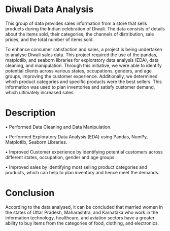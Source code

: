 # Diwali Data Analysis

This group of data provides sales information from a store that sells products during the Indian celebration of Diwali. The data consists of details about the items sold, their categories, the channels of distribution, sale prices, and the total number of items sold. 

To enhance consumer satisfaction and sales, a project is being undertaken to analyse Diwali sales data. This project required the use of the pandas, matplotlib, and seaborn libraries for exploratory data analysis (EDA), data cleaning, and manipulation. Through this initiative, we were able to identify potential clients across various states, occupations, genders, and age groups, improving the customer experience. Additionally, we determined which product categories and specific products were the best sellers. This information was used to plan inventories and satisfy customer demand, which ultimately increased sales.

# Description

•	Performed Data Cleaning and Data Manipulation.

•	Performed Exploratory Data Analysis (EDA) using Pandas, NumPy, Matplotlib, Seaborn Libraries.

•	Improved Customer experience by identifying potential customers across different states, occupation, gender and age groups.

•	Improved sales by identifying most selling product categories and products, which can help to plan inventory and hence meet the demands.


# Conclusion

According to the data analysed, it can be concluded that married women in the states of Uttar Pradesh, Maharashtra, and Karnataka who work in the information technology, healthcare, and aviation sectors have a greater ability to buy items from the categories of food, clothing, and electronics.
